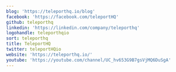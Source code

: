 ```yaml
---
blog: 'https://teleporthq.io/blog'
facebook: 'https://facebook.com/teleportHQ'
github: teleporthq
linkedin: 'https://linkedin.com/company/teleporthq'
logohandle: teleporthqio
sort: teleporthq
title: TeleportHQ
twitter: teleportHQio
website: 'https://teleporthq.io/'
youtube: 'https://youtube.com/channel/UC_hv653G9B7gsVjMQ6DuSgA'
---
```

